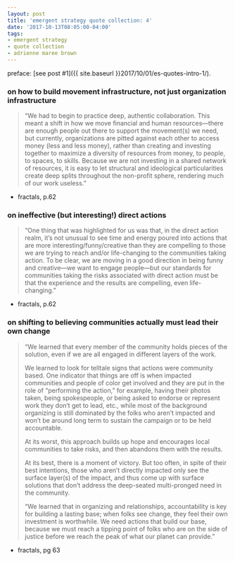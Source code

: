 ```yaml
---
layout: post
title: 'emergent strategy quote collection: 4'
date: '2017-10-13T08:05:00-04:00'
tags:
- emergent strategy
- quote collection
- adrienne maree brown
--- 
```


preface: [see post #1]({{ site.baseurl }}2017/10/01/es-quotes-intro-1/). 

### on how to build movement infrastructure, not just organization infrastructure

> “We had to begin to practice deep, authentic collaboration. This meant a shift in how we move financial and human resources—there are enough people out there to support the movement(s) we need, but currently, organizations are pitted against each other to access money (less and less money), rather than creating and investing together to maximize a diversity of resources from money, to people, to spaces, to skills. Because we are not investing in a shared network of resources, it is easy to let structural and ideological particularities create deep splits throughout the non-profit sphere, rendering much of our work useless.”

- fractals, p.62

### on ineffective (but interesting!) direct actions

> “One thing that was highlighted for us was that, in the direct action realm, it’s not unusual to see time and energy poured into actions that are more interesting/funny/creative than they are compelling to those we are trying to reach and/or life-changing to the communities taking action. To be clear, we are moving in a good direction in being funny and creative—we want to engage people—but our standards for communities taking the risks associated with direct action must be that the experience and the results are compelling, even life-changing.”

- fractals, p.62

### on shifting to believing communities actually must lead their own change

> “We learned that every member of the community holds pieces of the solution, even if we are all engaged in different layers of the work.
> 
> We learned to look for telltale signs that actions were community based. One indicator that things are off is when impacted communities and people of color get involved and they are put in the role of “performing the action,” for example, having their photos taken, being spokespeople, or being asked to endorse or represent work they don’t get to lead, etc., while most of the background organizing is still dominated by the folks who aren’t impacted and won’t be around long term to sustain the campaign or to be held accountable.
> 
> At its worst, this approach builds up hope and encourages local communities to take risks, and then abandons them with the results.
> 
> At its best, there is a moment of victory. But too often, in spite of their best intentions, those who aren’t directly impacted only see the surface layer(s) of the impact, and thus come up with surface solutions that don’t address the deep-seated multi-pronged need in the community.
> 
> “We learned that in organizing and relationships, accountability is key for building a lasting base; when folks see change, they feel their own investment is worthwhile. We need actions that build our base, because we must reach a tipping point of folks who are on the side of justice before we reach the peak of what our planet can provide.”

- fractals, pg 63